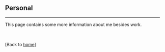 ## Personal

---

This page contains some more information about me besides work.



<br><br>[Back to [home](index.md)]
